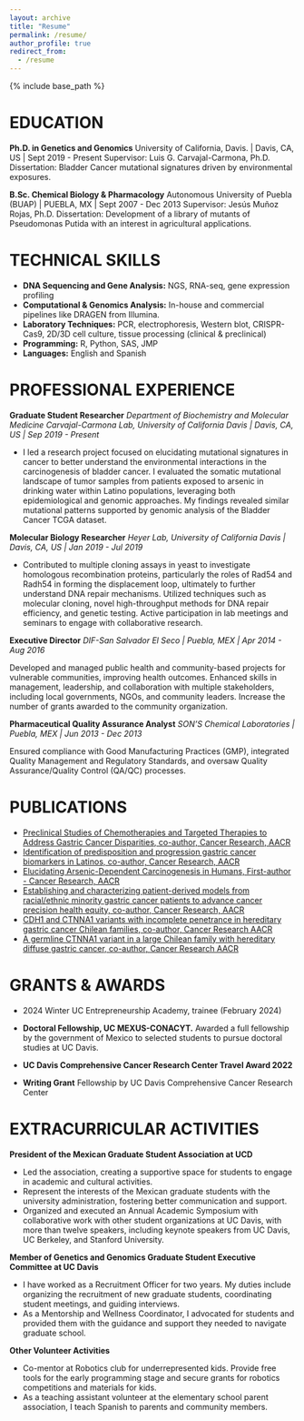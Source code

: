 ```yaml
---
layout: archive
title: "Resume"
permalink: /resume/
author_profile: true
redirect_from:
  - /resume
---
```


{% include base_path %}



  
EDUCATION
======
**Ph.D. in Genetics and Genomics**
University of California, Davis.  | Davis, CA, US | Sept 2019 - Present
Supervisor: Luis G. Carvajal-Carmona, Ph.D.
Dissertation: Bladder Cancer mutational signatures driven by environmental exposures.

**B.Sc. Chemical Biology & Pharmacology**
Autonomous University of Puebla (BUAP)  | PUEBLA, MX   | Sept 2007 - Dec 2013
Supervisor: Jesús Muñoz Rojas, Ph.D.
Dissertation: Development of a library of mutants of Pseudomonas Putida with an interest in agricultural applications.


TECHNICAL SKILLS
======

* **DNA Sequencing and Gene Analysis:** NGS, RNA-seq, gene expression profiling
* **Computational & Genomics Analysis:** In-house and commercial pipelines like DRAGEN from Illumina.
* **Laboratory Techniques:** PCR, electrophoresis, Western blot, CRISPR-Cas9, 2D/3D cell culture, tissue processing (clinical &  preclinical)
* **Programming:** R, Python, SAS, JMP
* **Languages:** English and Spanish

PROFESSIONAL EXPERIENCE
======


**Graduate Student Researcher**
*Department of Biochemistry and Molecular Medicine*
*Carvajal-Carmona Lab, University of California Davis | Davis, CA, US | Sep 2019 - Present*

  * I led a research project focused on elucidating mutational signatures in cancer to better understand the environmental interactions in the carcinogenesis of bladder cancer. I evaluated the somatic mutational landscape of tumor samples from patients exposed to arsenic in drinking water within Latino populations, leveraging both epidemiological and genomic approaches. My findings revealed similar mutational patterns supported by genomic analysis of the Bladder Cancer TCGA dataset.

**Molecular Biology Researcher**
*Heyer Lab, University of California Davis | Davis, CA, US | Jan 2019 - Jul 2019*
  * Contributed to multiple cloning assays in yeast to investigate homologous recombination proteins, particularly the roles of Rad54 and Radh54 in forming the displacement loop, ultimately to further understand DNA repair mechanisms. Utilized techniques such as molecular cloning, novel high-throughput methods for DNA repair efficiency, and genetic testing. Active participation in lab meetings and seminars to engage with collaborative research.

**Executive Director**
*DIF-San Salvador El Seco   |  Puebla,  MEX  |  Apr 2014 - Aug 2016*

Developed and managed public health and community-based projects for vulnerable communities, improving health outcomes. Enhanced skills in management, leadership, and collaboration with multiple stakeholders, including local governments, NGOs, and community leaders. Increase the number of grants awarded to the community organization.

**Pharmaceutical Quality Assurance Analyst**
*SON’S Chemical Laboratories   |  Puebla, MEX  |   Jun 2013 - Dec 2013*

Ensured compliance with Good Manufacturing Practices (GMP), integrated Quality Management and Regulatory Standards, and oversaw Quality Assurance/Quality Control (QA/QC) processes.

PUBLICATIONS
======

  * [Preclinical Studies of Chemotherapies and Targeted Therapies to Address Gastric Cancer Disparities, co-author, Cancer Research, AACR](https://doi.org/10.1158/1538-7445.AM2022-3108)
  * [Identification of predisposition and progression gastric cancer biomarkers in Latinos, co-author, Cancer Research, AACR](https://doi.org/10.1158/1538-7445.AM2022-2274)
  * [Elucidating Arsenic-Dependent Carcinogenesis in Humans, First-author - Cancer Research, AACR](https://doi.org/10.1158/1538-7445.AM2022-229)
  * [Establishing and characterizing patient-derived models from racial/ethnic minority gastric cancer patients to advance cancer precision health equity, co-author, Cancer Research, AACR](https://doi.org/10.1158/1538-7445.AM2022-698)
  * [CDH1 and CTNNA1 variants with incomplete penetrance in hereditary gastric cancer Chilean families, co-author, Cancer Research AACR](https://doi.org/10.1158/1538-7445.AM2022-5899)
  * [A germline CTNNA1 variant in a large Chilean family with hereditary diffuse gastric cancer, co-author, Cancer Research AACR](https://doi.org/10.1158/1538-7445.AM2021-800)


<!-- a normal html comment -->

<!-- 
Publications
======
  <ul>{% for post in site.publications %}
    {% include archive-single-cv.html %}
  {% endfor %}</ul>

 

Talks
======
  <ul>{% for post in site.talks %}
    {% include archive-single-talk-cv.html %}
  {% endfor %}</ul>
  
Teaching
======
  <ul>{% for post in site.teaching %}
    {% include archive-single-cv.html %}
  {% endfor %}</ul>
-->
  
GRANTS & AWARDS
======
* 2024 Winter UC Entrepreneurship Academy, trainee (February 2024)

* **Doctoral Fellowship, UC MEXUS-CONACYT.** Awarded a full fellowship by the government of Mexico to selected students to pursue doctoral studies at UC Davis.
* **UC Davis Comprehensive Cancer Research Center Travel Award 2022**
* **Writing Grant** Fellowship by UC Davis Comprehensive Cancer Research Center
  
EXTRACURRICULAR ACTIVITIES
======
 
**President of the Mexican Graduate Student Association at UCD**
  * Led the association, creating a supportive space for students to engage in academic and cultural activities.
  * Represent the interests of the Mexican graduate students with the university administration, fostering better communication and support.
  * Organized and executed an Annual Academic Symposium with collaborative work with other student organizations at UC Davis, with more than twelve speakers, including keynote speakers from UC Davis, UC Berkeley, and Stanford University.

**Member of Genetics and Genomics Graduate Student Executive Committee at UC Davis**
  * I have worked as a Recruitment Officer for two years. My duties include organizing the recruitment of new graduate students, coordinating student meetings, and guiding interviews.
  * As a Mentorship and Wellness Coordinator, I advocated for students and provided them with the guidance and support they needed to navigate graduate school.

**Other Volunteer Activities**

  * Co-mentor at Robotics club for underrepresented kids. Provide free tools for the early programming stage and secure grants for robotics competitions and materials for kids.  
  * As a teaching assistant volunteer at the elementary school parent association, I teach Spanish to parents and community members.
